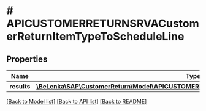 # # APICUSTOMERRETURNSRVACustomerReturnItemTypeToScheduleLine

## Properties

Name | Type | Description | Notes
------------ | ------------- | ------------- | -------------
**results** | [**\BeLenka\SAP\CustomerReturn\Model\APICUSTOMERRETURNSRVACustomerReturnScheduleLineType[]**](APICUSTOMERRETURNSRVACustomerReturnScheduleLineType.md) |  | [optional]

[[Back to Model list]](../../README.md#models) [[Back to API list]](../../README.md#endpoints) [[Back to README]](../../README.md)
